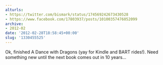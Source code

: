 ```yaml
---
alturls:
- https://twitter.com/bismark/status/174569242673430528
- https://www.facebook.com/17803937/posts/10100357476052099
archive:
- 2012-02
date: '2012-02-28T18:58:45+00:00'
slug: '1330455525'
---
```


Ok, finished A Dance with Dragons (yay for Kindle and BART rides!). Need something new until the next book comes out in 10 years...

